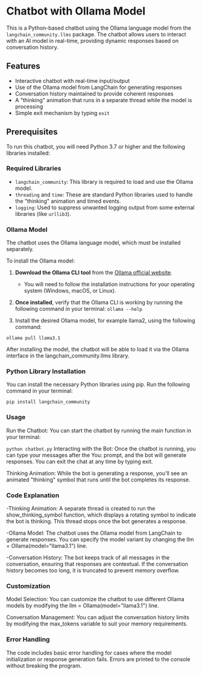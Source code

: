 # Chatbot with Ollama Model

This is a Python-based chatbot using the Ollama language model from the `langchain_community.llms` package. The chatbot allows users to interact with an AI model in real-time, providing dynamic responses based on conversation history. 
## Features

- Interactive chatbot with real-time input/output
- Use of the Ollama model from LangChain for generating responses
- Conversation history maintained to provide coherent responses
- A "thinking" animation that runs in a separate thread while the model is processing
- Simple exit mechanism by typing `exit`

## Prerequisites

To run this chatbot, you will need Python 3.7 or higher and the following libraries installed:

### Required Libraries

- `langchain_community`: This library is required to load and use the Ollama model.
- `threading` and `time`: These are standard Python libraries used to handle the "thinking" animation and timed events.
- `logging`: Used to suppress unwanted logging output from some external libraries (like `urllib3`).

### Ollama Model

The chatbot uses the Ollama language model, which must be installed separately. 

To install the Ollama model:

1. **Download the Ollama CLI tool** from the [Ollama official website](https://ollama.com/download).
   - You will need to follow the installation instructions for your operating system (Windows, macOS, or Linux).
  
2. **Once installed**, verify that the Ollama CLI is working by running the following command in your terminal:
   `ollama --help`

3. Install the desired Ollama model, for example llama2, using the following command:

`ollama pull llama3.1`

After installing the model, the chatbot will be able to load it via the Ollama interface in the langchain_community.llms library.

### Python Library Installation
You can install the necessary Python libraries using pip. Run the following command in your terminal:

`pip install langchain_community`

### Usage
Run the Chatbot: You can start the chatbot by running the main function in your terminal:

`python chatbot.py`
Interacting with the Bot: Once the chatbot is running, you can type your messages after the You: prompt, and the bot will generate responses. You can exit the chat at any time by typing exit.

Thinking Animation: While the bot is generating a response, you'll see an animated "thinking" symbol that runs until the bot completes its response.

### Code Explanation
-Thinking Animation: A separate thread is created to run the show_thinking_symbol function, which displays a rotating symbol to indicate the bot is thinking. This thread stops once the bot generates a response.

-Ollama Model: The chatbot uses the Ollama model from LangChain to generate responses. You can specify the model variant by changing the llm = Ollama(model="llama3.1") line.

-Conversation History: The bot keeps track of all messages in the conversation, ensuring that responses are contextual. If the conversation history becomes too long, it is truncated to prevent memory overflow.

### Customization
Model Selection: You can customize the chatbot to use different Ollama models by modifying the llm = Ollama(model="llama3.1") line.

Conversation Management: You can adjust the conversation history limits by modifying the max_tokens variable to suit your memory requirements.

### Error Handling
The code includes basic error handling for cases where the model initialization or response generation fails. Errors are printed to the console without breaking the program.
